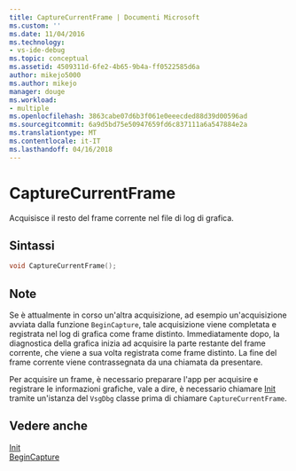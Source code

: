 ```yaml
---
title: CaptureCurrentFrame | Documenti Microsoft
ms.custom: ''
ms.date: 11/04/2016
ms.technology:
- vs-ide-debug
ms.topic: conceptual
ms.assetid: 4509311d-6fe2-4b65-9b4a-ff0522585d6a
author: mikejo5000
ms.author: mikejo
manager: douge
ms.workload:
- multiple
ms.openlocfilehash: 3863cabe07d6b3f061e0eeecded88d39d00596ad
ms.sourcegitcommit: 6a9d5bd75e50947659fd6c837111a6a547884e2a
ms.translationtype: MT
ms.contentlocale: it-IT
ms.lasthandoff: 04/16/2018
---
```

# <a name="capturecurrentframe"></a>CaptureCurrentFrame
Acquisisce il resto del frame corrente nel file di log di grafica.  
  
## <a name="syntax"></a>Sintassi  
  
```C++  
void CaptureCurrentFrame();  
```  
  
## <a name="remarks"></a>Note  
 Se è attualmente in corso un'altra acquisizione, ad esempio un'acquisizione avviata dalla funzione `BeginCapture`, tale acquisizione viene completata e registrata nel log di grafica come frame distinto. Immediatamente dopo, la diagnostica della grafica inizia ad acquisire la parte restante del frame corrente, che viene a sua volta registrata come frame distinto. La fine del frame corrente viene contrassegnata da una chiamata da presentare.  
  
 Per acquisire un frame, è necessario preparare l'app per acquisire e registrare le informazioni grafiche, vale a dire, è necessario chiamare [Init](init.md) tramite un'istanza del `VsgDbg` classe prima di chiamare `CaptureCurrentFrame`.  
  
## <a name="see-also"></a>Vedere anche  
 [Init](init.md)   
 [BeginCapture](begincapture.md)